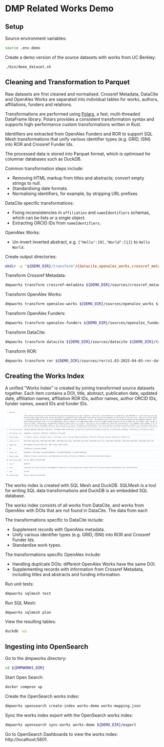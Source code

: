 # DMP Related Works Demo

## Setup
Source environment variables:
```bash
source .env.demo
```

Create a demo version of the source datasets with works from UC Berkley:
```bash
./bin/demo_dataset.sh
```

## Cleaning and Transformation to Parquet
Raw datasets are first cleaned and normalised. Crossref Metadata, DataCite and
OpenAlex Works are separated into individual tables for works, authors, 
affiliations, funders and relations.

Transformations are performed using [Polars](https://pola.rs), a fast,
multi-threaded DataFrame library. Polars provides a consistent transformation
syntax and supports high-performance custom transformations written in Rust.

Identifiers are extracted from OpenAlex Funders and ROR to support SQL Mesh 
transformations that unify various identifier types (e.g. GRID, ISNI) into ROR 
and Crossref Funder Ids.

The processed data is stored into Parquet format, which 
is optimised for columnar databases such as DuckDB.

Common transformation steps include:
* Removing HTML markup from titles and abstracts; convert empty strings to null.
* Standardising date formats.
* Normalising identifiers, for example, by stripping URL prefixes.

DataCite specific transformations:
* Fixing inconsistencies in `affiliation` and `nameIdentifiers` schemas, which
can be lists or a single object.
* Extracting ORCID IDs from `nameIdentifiers`.

OpenAlex Works:
* Un-invert inverted abstract, e.g. `{"Hello":[0],"World":[1]}` to `Hello World`.

Create output directories:
```bash
mkdir -p "${DEMO_DIR}/transform"/{datacite,openalex_works,crossref_metadata,openalex_funders,ror}
```

Transform Crossref Metadata:
```bash
dmpworks transform crossref-metadata ${DEMO_DIR}/sources/crossref_metadata ${DEMO_DIR}/transform/crossref_metadata
```

Transform OpenAlex Works:
```bash
dmpworks transform openalex-works ${DEMO_DIR}/sources/openalex_works ${DEMO_DIR}/transform/openalex_works
```

Transform OpenAlex Funders:
```bash
dmpworks transform openalex-funders ${DEMO_DIR}/sources/openalex_funders ${DEMO_DIR}/transform/openalex_funders
```

Transform DataCite:
```bash
dmpworks transform datacite ${DEMO_DIR}/sources/datacite ${DEMO_DIR}/transform/datacite
```

Transform ROR:
```bash
dmpworks transform ror ${DEMO_DIR}/sources/ror/v1.63-2025-04-03-ror-data_schema_v2.json ${DEMO_DIR}/transform/ror
```

## Creating the Works Index
A unified "Works Index" is created by joining transformed source datasets
together. Each item contains a DOI, title, abstract, publication date, updated
date, affiliation names, affiliation ROR IDs, author names, author ORCID IDs,
funder names, award IDs and funder IDs.

![](./img.png)

The works index is created with SQL Mesh and DuckDB. SQLMesh is a tool for
writing SQL data transformations and DuckDB is an embedded SQL database.

The works index consists of all works from DataCite, and works from OpenAlex
with DOIs that are not found in DataCite. The data from each

The transformations specific to DataCite include:
* Supplement records with OpenAlex metadata.
* Unify various identifier types (e.g. GRID, ISNI) into ROR and Crossref Funder 
Ids.
* Standardise work types.

The transformations specific OpenAlex include:
* Handling duplicate DOIs: different OpenAlex Works have the same DOI.
* Supplementing records with information from Crossref Metadata, including
titles and abstracts and funding information.

Run unit tests:
```bash
dmpworks sqlmesh test
```

Run SQL Mesh:
```bash
dmpworks sqlmesh plan
```

View the resulting tables:
```bash
duckdb -ui
```

## Ingesting into OpenSearch
Go to the dmpworks directory:
```bash
cd ${DMPWORKS_DIR}
```

Start Open Search:
```bash
docker compose up
```

Create the OpenSearch works index:
```bash
dmpworks opensearch create-index works-demo works-mapping.json
```

Sync the works index export with the OpenSearch works index:
```bash
dmpworks opensearch sync-works works-demo ${DEMO_DIR}/export
```

Go to OpenSearch Dashboards to view the works index: http://localhost:5601.
